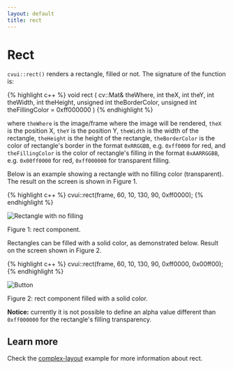 ```yaml
---
layout: default
title: rect
---
```


# Rect

`cvui::rect()` renders a rectangle, filled or not. The signature of the function is:

{% highlight c++ %}
void rect (
    cv::Mat& theWhere,
    int theX,
    int theY,
    int theWidth,
    int theHeight,
    unsigned int theBorderColor,
    unsigned int theFillingColor = 0xff000000
)
{% endhighlight %}

where `theWhere` is the image/frame where the image will be rendered, `theX` is the position X, `theY` is the position Y, `theWidth` is the width of the rectangle, `theHeight` is the height of the rectangle, `theBorderColor` is the color of rectangle's border in the format `0xRRGGBB`, e.g. `0xff0000` for red, and `theFillingColor` is the color of rectangle's filling in the format `0xAARRGGBB`, e.g. `0x00ff0000` for red, `0xff000000` for transparent filling.

Below is an example showing a rectangle with no filling color (transparent). The result on the screen is shown in Figure 1.

{% highlight c++ %}
cvui::rect(frame, 60, 10, 130, 90, 0xff0000);
{% endhighlight %}

![Rectangle with no filling](/img/rect.png)
<p class="img-caption">Figure 1: rect component.</p>

Rectangles can be filled with a solid color, as demonstrated below. Result on the screen shown in Figure 2.

{% highlight c++ %}
cvui::rect(frame, 60, 10, 130, 90, 0xff0000, 0x00ff00);
{% endhighlight %}

![Button](/img/rect-filled.png)
<p class="img-caption">Figure 2: rect component filled with a solid color.</p>

<div class="notice--warning"><strong>Notice:</strong> currently it is not possible to define an alpha value different than <code>0xff000000</code> for the rectangle's filling transparency.</div>

## Learn more

Check the [complex-layout](https://github.com/Dovyski/cvui/tree/master/example/src/complex-layout) example for more information about rect.
